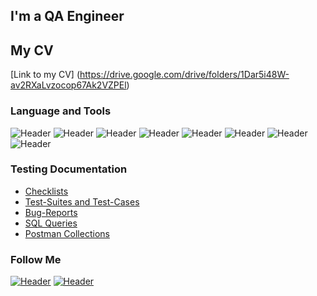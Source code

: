 ## I'm a QA Engineer 

## My CV
[Link to my CV] (https://drive.google.com/drive/folders/1Dar5i48W-av2RXaLvzocop67Ak2VZPEl)

### Language and Tools
![Header](https://img.shields.io/badge/Jira-090909?style=for-the-badge&logo=jira&logoColor=136be1)
![Header](https://img.shields.io/badge/Postman-090909?style=for-the-badge&logo=postman&logoColor=f76935)
![Header](https://img.shields.io/badge/Github-090909?style=for-the-badge&logo=github&logoColor=8cc4d7)
![Header](https://img.shields.io/badge/AzureDevops-090909?style=for-the-badge&logo=azuredevops&logoColor=0074d0)
![Header](https://img.shields.io/badge/MySQL-090909?style=for-the-badge&logo=mysql&logoColor=00618a)
![Header](https://img.shields.io/badge/DevTools-090909?style=for-the-badge&logo=googlechrome&logoColor=2674f2)
![Header](https://img.shields.io/badge/AndroidStudio-090909?style=for-the-badge&logo=androidstudio&logoColor=3ad07d)
![Header](https://img.shields.io/badge/CharlesProxy-090909?style=for-the-badge&logo=charlesproxy&logoColor=8cc4d7)

### Testing Documentation
- [Checklists](https://docs.google.com/spreadsheets/d/13cqUn9XpNv_w0ldwRSL18UYYptZJa-gBjt26fE-E8kc/edit?usp=share_link)
- [Test-Suites and Test-Cases](https://docs.google.com/spreadsheets/d/1KRa02HUxiSMc4sLW8McescblfErEdNMoLlvOBNxGxhQ/edit?usp=share_link)
- [Bug-Reports](https://docs.google.com/spreadsheets/d/1dYbOgwOt7H7b2A2n8Mqi51bBG8NXTURgD0cwbwHXglc/edit?usp=share_link)
- [SQL Queries](https://drive.google.com/drive/folders/1uopiP7lp_0aL_kAbiVCj9pAkMeb3BVRE?usp=share_link)
- [Postman Collections](https://www.postman.com/lunar-spaceship-574322/workspace/petstore/collection/21798755-a92022db-633d-4386-9269-a80e500be17a?action=share&creator=21798755)
### Follow Me
[![Header](https://img.shields.io/badge/Instagram-090909?style=for-the-badge&logo=instagram&logoColor=9939a3)](https://instagram.com/sergeevna.30?igshid=YmMyMTA2M2Y=)
[![Header](https://img.shields.io/badge/Linkedin-090909?style=for-the-badge&logo=linkedin&logoColor=0073b1)](https://www.linkedin.com/in/elizaveta-lazakovich-a68979244/)
